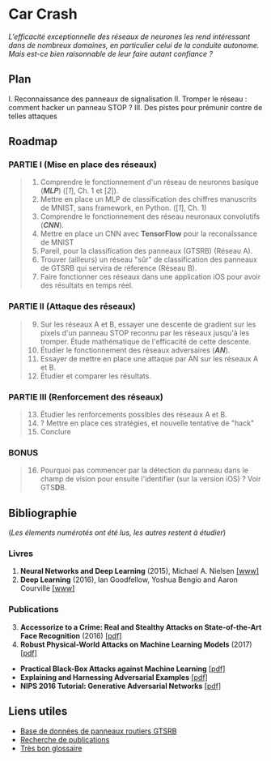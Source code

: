 # Car Crash


*L’efficacité exceptionnelle des réseaux de neurones les rend intéressant dans de nombreux domaines, en particulier celui de la conduite autonome. Mais est-ce bien raisonnable de leur faire autant confiance ?*


## Plan

I. Reconnaissance des panneaux de signalisation
II. Tromper le réseau : comment hacker un panneau STOP ?
III. Des pistes pour prémunir contre de telles attaques


## Roadmap

### PARTIE I (Mise en place des réseaux)
> 1. Comprendre le fonctionnement d'un réseau de neurones basique (***MLP***) ([*1*], Ch. 1 et [*2*]).
> 2. Mettre en place un MLP de classification des chiffres manuscrits de MNIST, sans framework, en Python. ([*1*], Ch. 1)
> 3. Comprendre le fonctionnement des réseau neuronaux convolutifs (***CNN***).
> 4. Mettre en place un CNN avec **TensorFlow** pour la reconaîssance de MNIST
> 5. Pareil, pour la classification des panneaux (GTSRB) (Réseau A).
> 7. Trouver (ailleurs) un réseau "sûr" de classification des panneaux de GTSRB qui servira de réference (Réseau B).
> 8. Faire fonctionner ces réseaux dans une application iOS pour avoir des résultats en temps réel.

### PARTIE II (Attaque des réseaux)
> 9. Sur les réseaux A et B, essayer une descente de gradient sur les pixels d'un panneau STOP reconnu par les réseaux jusqu'à les tromper. Étude mathématique de l'efficacité de cette descente.
> 10. Étudier le fonctionnement des réseaux adversaires (***AN***).
> 11. Essayer de mettre en place une attaque par AN sur les réseaux A et B.
> 13. Étudier et comparer les résultats.

### PARTIE III (Renforcement des réseaux)
> 13. Étudier les renforcements possibles des réseaux A et B.
> 14. ? Mettre en place ces stratégies, et nouvelle tentative de "hack"
> 15. Conclure

### BONUS
> 16. Pourquoi pas commencer par la détection du panneau dans le champ de vision pour ensuite l'identifier (sur la version iOS) ? Voir GTS**D**B.


## Bibliographie

(*Les élements numérotés ont été lus, les autres restent à étudier*)

### Livres

1. **Neural Networks and Deep Learning** (2015), Michael A. Nielsen [[www]](http://neuralnetworksanddeeplearning.com)
2. **Deep Learning** (2016), Ian Goodfellow, Yoshua Bengio and Aaron Courville [[www]](http://www.deeplearningbook.org)

### Publications

3. **Accessorize to a Crime: Real and Stealthy Attacks on State-of-the-Art Face Recognition** (2016) [[pdf]](https://www.cs.cmu.edu/~sbhagava/papers/face-rec-ccs16.pdf)
4. **Robust Physical-World Attacks on Machine Learning Models** (2017) [[pdf]](https://arxiv.org/pdf/1707.08945.pdf)
- **Practical Black-Box Attacks against Machine Learning** [[pdf]](https://arxiv.org/pdf/1602.02697v4.pdf)
- **Explaining and Harnessing Adversarial Examples** [[pdf]](https://arxiv.org/pdf/1412.6572.pdf)
- **NIPS 2016 Tutorial: Generative Adversarial Networks** [[pdf]](https://arxiv.org/pdf/1701.00160v4.pdf)


## Liens utiles

- [Base de données de panneaux routiers GTSRB](http://benchmark.ini.rub.de)
- [Recherche de publications](http://www.arxiv-sanity.com)
- [Très bon glossaire](http://www.wildml.com/deep-learning-glossary/)

